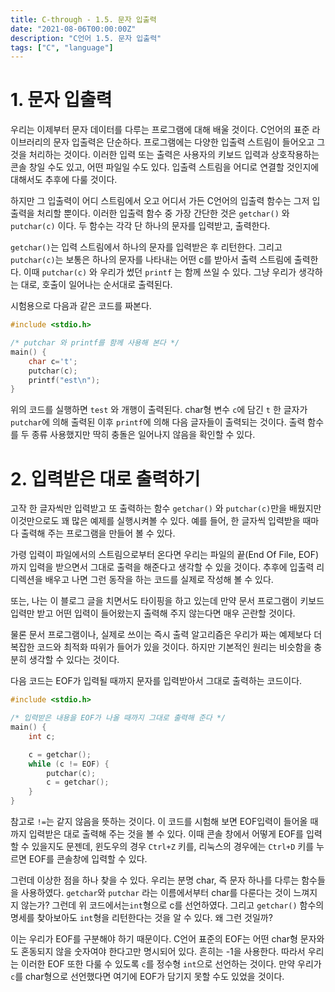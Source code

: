 ```yaml
---
title: C-through - 1.5. 문자 입출력
date: "2021-08-06T00:00:00Z"
description: "C언어 1.5. 문자 입출력"
tags: ["C", "language"]
---
```

# 1. 문자 입출력
우리는 이제부터 문자 데이터를 다루는 프로그램에 대해 배울 것이다.
C언어의 표준 라이브러리의 문자 입출력은 단순하다. 프로그램에는 다양한 입출력 스트림이 들어오고 그것을 처리하는 것이다.
이러한 입력 또는 출력은 사용자의 키보드 입력과 상호작용하는 콘솔 창일 수도 있고, 어떤 파일일 수도 있다.
입출력 스트림을 어디로 연결할 것인지에 대해서도 추후에 다룰 것이다.

하지만 그 입출력이 어디 스트림에서 오고 어디서 가든 C언어의 입출력 함수는 그저 입출력을 처리할 뿐이다.
이러한 입출력 함수 중 가장 간단한 것은 `getchar()` 와 `putchar(c)` 이다.
두 함수는 각각 단 하나의 문자를 입력받고, 출력한다.

`getchar()`는 입력 스트림에서 하나의 문자를 입력받은 후 리턴한다. 그리고 `putchar(c)`는 보통은 하나의 문자를 나타내는 어떤 c를 받아서 출력 스트림에 출력한다. 이때 `putchar(c)` 와 우리가 썼던 `printf` 는 함께 쓰일 수 있다. 그냥 우리가 생각하는 대로, 호출이 일어나는 순서대로 출력된다.

시험용으로 다음과 같은 코드를 짜본다.

```c
#include <stdio.h>

/* putchar 와 printf를 함께 사용해 본다 */
main() {
    char c='t';
    putchar(c);
    printf("est\n");
}
```

위의 코드를 실행하면 `test` 와 개행이 출력된다. char형 변수 `c`에 담긴 `t` 한 글자가 `putchar`에 의해 출력된 이후 `printf`에 의해 다음 글자들이 출력되는 것이다. 출력 함수를 두 종류 사용했지만 딱히 충돌은 일어나지 않음을 확인할 수 있다.

# 2. 입력받은 대로 출력하기

고작 한 글자씩만 입력받고 또 출력하는 함수 `getchar()` 와 `putchar(c)`만을 배웠지만 이것만으로도 꽤 많은 예제를 실행시켜볼 수 있다. 예를 들어, 한 글자씩 입력받을 때마다 출력해 주는 프로그램을 만들어 볼 수 있다.

가령 입력이 파일에서의 스트림으로부터 온다면 우리는 파일의 끝(End Of File, EOF)까지 입력을 받으면서 그대로 출력을 해준다고 생각할 수 있을 것이다. 추후에 입출력 리디렉션을 배우고 나면 그런 동작을 하는 코드를 실제로 작성해 볼 수 있다.

또는, 나는 이 블로그 글을 치면서도 타이핑을 하고 있는데 만약 문서 프로그램이 키보드 입력만 받고 어떤 입력이 들어왔는지 출력해 주지 않는다면 매우 곤란할 것이다. 

물론 문서 프로그램이나, 실제로 쓰이는 즉시 출력 알고리즘은 우리가 짜는 예제보다 더 복잡한 코드와 최적화 따위가 들어가 있을 것이다. 하지만 기본적인 원리는 비슷함을 충분히 생각할 수 있다는 것이다.

다음 코드는 EOF가 입력될 때까지 문자를 입력받아서 그대로 출력하는 코드이다.

```c
#include <stdio.h>

/* 입력받은 내용을 EOF가 나올 때까지 그대로 출력해 준다 */
main() {
    int c;

    c = getchar();
    while (c != EOF) {
        putchar(c);
        c = getchar();
    }
}
```

참고로 `!=`는 같지 않음을 뜻하는 것이다. 이 코드를 시험해 보면 EOF입력이 들어올 때까지 입력받은 대로 출력해 주는 것을 볼 수 있다. 이때 콘솔 창에서 어떻게 EOF를 입력할 수 있을지도 문젠데, 윈도우의 경우 `Ctrl+Z` 키를, 리눅스의 경우에는 `Ctrl+D` 키를 누르면 EOF를 콘솔창에 입력할 수 있다.

그런데 이상한 점을 하나 찾을 수 있다. 우리는 분명 char, 즉 문자 하나를 다루는 함수들을 사용하였다. `getchar`와 `putchar` 라는 이름에서부터 char를 다룬다는 것이 느껴지지 않는가? 그런데 위 코드에서는`int`형으로 c를 선언하였다. 그리고 `getchar()` 함수의 명세를 찾아보아도 `int`형을 리턴한다는 것을 알 수 있다. 왜 그런 것일까?

이는 우리가 EOF를 구분해야 하기 때문이다. C언어 표준의 EOF는 어떤 char형 문자와도 혼동되지 않을 숫자여야 한다고만 명시되어 있다. 흔히는 -1을 사용한다. 따라서 우리는 이러한 EOF 또한 다룰 수 있도록 `c`를 정수형 `int`으로 선언하는 것이다. 만약 우리가 `c`를 char형으로 선언했다면 여기에 EOF가 담기지 못할 수도 있었을 것이다.

